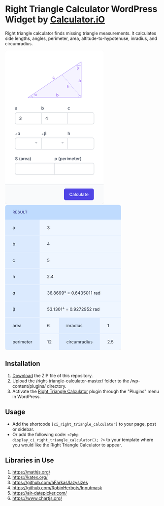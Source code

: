 # Right Triangle Calculator WordPress Widget by [Calculator.iO](https://www.calculator.io/ "Calculator.iO Homepage")

Right triangle calculator finds missing triangle measurements. It calculates side lengths, angles, perimeter, area, altitude-to-hypotenuse, inradius, and circumradius.

![Right Triangle Calculator Input Form](/assets/images/screenshot-1.png "Right Triangle Calculator Input Form")
![Right Triangle Calculator Calculation Results](/assets/images/screenshot-2.png "Right Triangle Calculator Calculation Results")

## Installation

1. [Download](https://github.com/pub-calculator-io/age-calculator/archive/refs/heads/master.zip) the ZIP file of this repository.
2. Upload the /right-triangle-calculator-master/ folder to the /wp-content/plugins/ directory.
3. Activate the [Right Triangle Calculator](https://www.calculator.io/right-triangle-calculator/ "Right Triangle Calculator Homepage") plugin through the "Plugins" menu in WordPress.

## Usage
* Add the shortcode `[ci_right_triangle_calculator]` to your page, post or sidebar.
* Or add the following code: `<?php display_ci_right_triangle_calculator(); ?>` to your template where you would like the Right Triangle Calculator to appear.

## Libraries in Use
1. https://mathjs.org/
2. https://katex.org/
3. https://github.com/aFarkas/lazysizes
4. https://github.com/RobinHerbots/Inputmask
5. https://air-datepicker.com/
6. https://www.chartjs.org/
